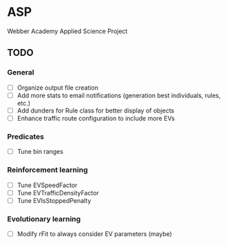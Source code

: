 # ASP
Webber Academy Applied Science Project

## TODO

### General
- [ ] Organize output file creation
- [ ] Add more stats to email notifications (generation best individuals, rules, etc.)
- [ ] Add dunders for Rule class for better display of objects
- [ ] Enhance traffic route configuration to include more EVs

### Predicates
- [ ] Tune bin ranges

### Reinforcement learning
- [ ] Tune EVSpeedFactor
- [ ] Tune EVTrafficDensityFactor
- [ ] Tune EVIsStoppedPenalty

### Evolutionary learning
- [ ] Modify rFit to always consider EV parameters (maybe)